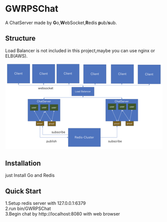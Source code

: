 # GWRPSChat
A ChatServer made by **G**o,**W**ebSocket,**R**edis **p**ub/**s**ub.   

## Structure
Load Balancer is not included in this project,maybe you can use nginx or ELB(AWS).   

![Structure picture](structure.png)

## Installation

just Install Go and Redis  

## Quick Start 

1.Setup redis server with 127.0.0.1:6379  
2.run bin/GWRPSChat    
3.Begin chat by http://localhost:8080 with web browser  


